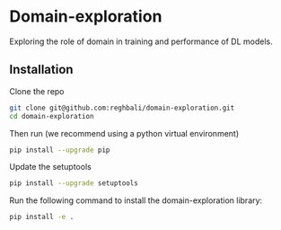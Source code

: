 # Domain-exploration

Exploring the role of domain in training and performance of DL models.


## Installation

Clone the repo
```bash
git clone git@github.com:reghbali/domain-exploration.git
cd domain-exploration
```

Then run (we recommend using a python virtual environment)

```bash
pip install --upgrade pip
```

Update the setuptools
```bash
pip install --upgrade setuptools
```

Run the following command to install the domain-exploration library:

```bash
pip install -e .
```